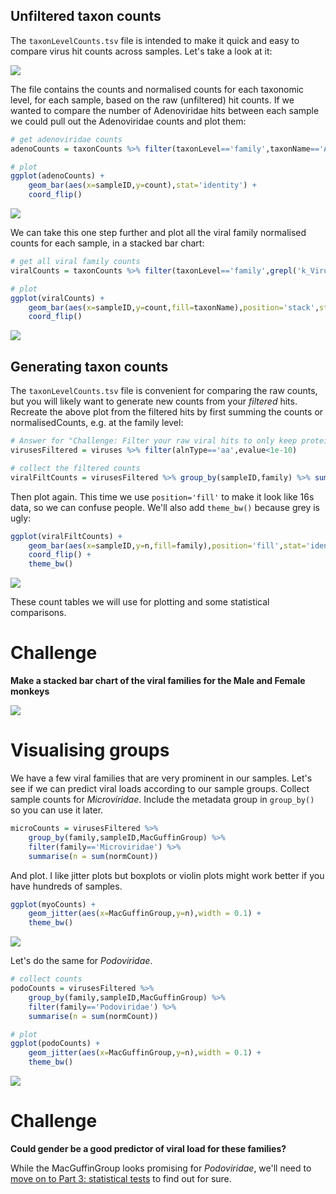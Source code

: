 

## Unfiltered taxon counts

The `taxonLevelCounts.tsv` file is intended to make it quick and easy to compare virus hit counts across samples.
Let's take a look at it:

[![](img/taxCountTable.png)](img/taxCountTable.png)

The file contains the counts and normalised counts for each taxonomic level, for each sample, 
based on the raw (unfiltered) hit counts.
If we wanted to compare the number of Adenoviridae hits between each sample we could pull out the Adenoviridae counts and plot them:

```R
# get adenoviridae counts
adenoCounts = taxonCounts %>% filter(taxonLevel=='family',taxonName=='Adenoviridae')

# plot
ggplot(adenoCounts) +
    geom_bar(aes(x=sampleID,y=count),stat='identity') +
    coord_flip()
```

[![](img/tuteAdenoBar.png)](img/tuteAdenoBar.png)

We can take this one step further and plot all the viral family normalised counts for each sample, in a stacked bar chart:

```R
# get all viral family counts
viralCounts = taxonCounts %>% filter(taxonLevel=='family',grepl('k_Viruses',taxonPath))

# plot
ggplot(viralCounts) +
    geom_bar(aes(x=sampleID,y=count,fill=taxonName),position='stack',stat='identity') +
    coord_flip()
```

[![](img/tuteViralCounts.png)](img/tuteViralCounts.png)

## Generating taxon counts

The `taxonLevelCounts.tsv` file is convenient for comparing the raw counts,
but you will likely want to generate new counts from your _filtered_ hits.
Recreate the above plot from the filtered hits by first summing the counts
or normalisedCounts, e.g. at the family level:

```R
# Answer for "Challenge: Filter your raw viral hits to only keep protein hits with an evalue < 1e-10"
virusesFiltered = viruses %>% filter(alnType=='aa',evalue<1e-10)

# collect the filtered counts
viralFiltCounts = virusesFiltered %>% group_by(sampleID,family) %>% summarise(n = sum(normCount))
```

Then plot again. 
This time we use `position='fill'` to make it look like 16s data, so we can confuse people.
We'll also add `theme_bw()` because grey is ugly:

```R
ggplot(viralFiltCounts) +
    geom_bar(aes(x=sampleID,y=n,fill=family),position='fill',stat='identity') +
    coord_flip() +
    theme_bw()
```

[![](img/tuteViralFiltCounts.png)](img/tuteViralFiltCounts.png)

These count tables we will use for plotting and some statistical comparisons.

# Challenge

**Make a stacked bar chart of the viral families for the Male and Female monkeys**

![](img/tuteGenderCounts.png)

# Visualising groups

We have a few viral families that are very prominent in our samples.
Let's see if we can predict viral loads according to our sample groups.
Collect sample counts for _Microviridae_.
Include the metadata group in `group_by()` so you can use it later.

```R
microCounts = virusesFiltered %>% 
    group_by(family,sampleID,MacGuffinGroup) %>% 
    filter(family=='Microviridae') %>% 
    summarise(n = sum(normCount))
```

And plot. I like jitter plots but boxplots or violin plots might work better if you have hundreds of samples.

```R
ggplot(myoCounts) +
    geom_jitter(aes(x=MacGuffinGroup,y=n),width = 0.1) +
    theme_bw()
```

![](img/tuteMicrovirJitter.png)

Let's do the same for _Podoviridae_.

```R
# collect counts
podoCounts = virusesFiltered %>% 
    group_by(family,sampleID,MacGuffinGroup) %>% 
    filter(family=='Podoviridae') %>% 
    summarise(n = sum(normCount))

# plot
ggplot(podoCounts) +
    geom_jitter(aes(x=MacGuffinGroup,y=n),width = 0.1) +
    theme_bw()
```

![](img/tutePodoJitter.png)

# Challenge

**Could gender be a good predictor of viral load for these families?**

While the MacGuffinGroup looks promising for _Podoviridae_, 
we'll need to [move on to Part 3: statistical tests](#) to find out for sure. 
